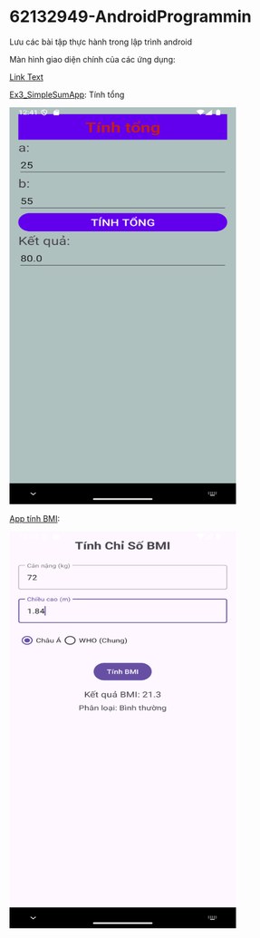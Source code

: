 # 62132949-AndroidProgrammin
Lưu các bài tập thực hành trong lập trình android

Màn hình giao diện chính của các ứng dụng:

[Link Text](#bmi)

[Ex3_SimpleSumApp](exe): Tính tổng

<img src="image/ex3.png" alt="Screenshot of the main activity" width="400" height="700">

[App tính BMI](#bmi):

<img src="image/1.png" alt="Screenshot of the main activity" width="400" height="700">